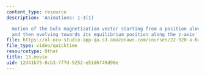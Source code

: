 ```yaml
---
content_type: resource
description: 'Animations: 1-3(1)

  motion of the bulk magnetization vector starting from a position along the x-axis
  and then evolving towards its equilibrium position along the z-axis'
file: https://ol-ocw-studio-app-qa.s3.amazonaws.com/courses/22-920-a-hands-on-introduction-to-nuclear-magnetic-resonance-january-iap-1997/12d41b758cb37f7d5252e51d6f49d98e_13.movie
file_type: video/quicktime
resourcetype: Other
title: 13.movie
uid: 12d41b75-8cb3-7f7d-5252-e51d6f49d98e
---
```

